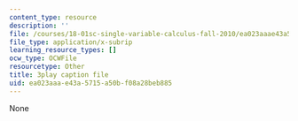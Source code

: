 ```yaml
---
content_type: resource
description: ''
file: /courses/18-01sc-single-variable-calculus-fall-2010/ea023aaae43a5715a50bf08a28beb885_WHWyW5DIVSU.vtt
file_type: application/x-subrip
learning_resource_types: []
ocw_type: OCWFile
resourcetype: Other
title: 3play caption file
uid: ea023aaa-e43a-5715-a50b-f08a28beb885
---
```

None

